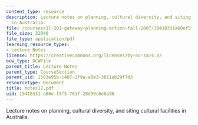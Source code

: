 ```yaml
---
content_type: resource
description: Lecture notes on planning, cultural diversity, and siting cultural facilities
  in Australia.
file: /courses/11-201-gateway-planning-action-fall-2007/19418331a60ef5f5761f28d99c6e0a96_notes17.pdf
file_size: 32040
file_type: application/pdf
learning_resource_types:
- Lecture Notes
license: https://creativecommons.org/licenses/by-nc-sa/4.0/
ocw_type: OCWFile
parent_title: Lecture Notes
parent_type: CourseSection
parent_uid: 1583e95b-c487-2f9a-a0e3-3811ab29f7d3
resourcetype: Document
title: notes17.pdf
uid: 19418331-a60e-f5f5-761f-28d99c6e0a96
---
```

Lecture notes on planning, cultural diversity, and siting cultural facilities in Australia.
